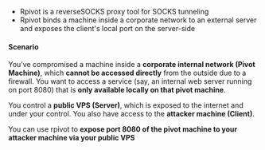 
- Rpivot is a reverseSOCKS proxy tool for SOCKS tunneling
- Rpivot binds a machine inside a corporate network to an external server and exposes the client's local port on the server-side

#### Scenario 

You’ve compromised a machine inside a **corporate internal network (Pivot Machine)**, which **cannot be accessed directly** from the outside due to a firewall. You want to access a service (say, an internal web server running on port 8080) that is **only available locally on that pivot machine**.

You control a **public VPS (Server)**, which is exposed to the internet and under your control. You also have access to the **attacker machine (Client)**.

You can use  rpivot to **expose port 8080 of the pivot machine to your attacker machine via your public VPS** 





